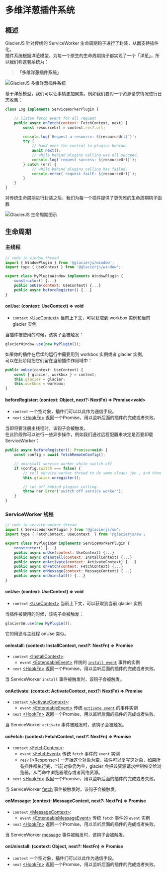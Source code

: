 # 多维洋葱插件系统

## 概述

GlacierJS 针对传统的 ServiceWorker 生命周期钩子进行了封装，从而支持插件化。    
插件系统根据洋葱模型，为每一个原生的生命周期钩子都实现了一个「洋葱」，所以我们称这套系统为：    
> **「多维洋葱插件系统」**

![GlacierJS 多维洋葱插件系统](../../../assets/plugin-system.drawio.png)

基于洋葱模型，我们可以让事情更加聚焦，例如我们要对一个资源请求情况进行日志收集：

```javascript
class Log implements ServiceWorkerPlugin {

    // listen fetch event for all request
    public async onFetch(context: FetchContext, next) {
        const resourceUrl = context.res?.url;

        console.log(`Request a resource: ${resourceUrl}`)';
        try {
            // hand over the control to plugins behind.
            await next();
            // while behind plugins calling was all succeed.
            console.log(`request success: ${resourceUrl}`);
        } catch (err) {
            // while behind plugins calling has failed.
            console.error(`request failE: ${resourceUrl}`);
        }
    }
}
```

对传统生命周期进行封装之后，我们为每一个插件提供了更优雅的生命周期钩子函数

![GlacierJS 生命周期图示](../../assets/lifecycle.drawio.png)

## 生命周期

### 主线程

```javascript
// code in window thread
import { WindowPlugin } from '@glacierjs/window';
import type { UseContext } from '@glacierjs/window';

export class MyPluginWindow implements WindowPlugin {
    constructor() {...}
    public onUse(context: UseContext) {...}
    public async beforeRegister() {...}
}
```

#### onUse: (context: UseContext) => void

* `context` [\<UseContext\>](https://jerryc8080.github.io/GlacierJS/api/modules/window_src.html#UseContext) 当前上下文，可以获取到 workbox 实例和当前 glacier 实例

当插件被使用的时候，该钩子会被触发：
```javascript
glacierWindow.use(new MyPlugin());
```

如果你的插件在后续的运行中需要用到 workbox 实例或者 glacier 实例，    
可以在此阶段把它们留在当前插件作用域中：
```javascript
public onUse(context: UseContext) {
    const { glacier, workbox } = context;
    this.glacier = glacier;
    this.workbox = workbox;
}
```

#### beforeRegister: (context: Object, next?: NextFn) => Promise\<void\>

* `context` 一个空对象，插件们可以以此作为通信手段。
* `next` [\<HookFn\>](https://jerryc8080.github.io/GlacierJS/api/modules/core_src.html#NextFn) 返回一个Promise，用以监听后面的插件的完成或者失败。

当即将要注册主线程时，该钩子会被触发。    
在此阶段你可以进行一些异步操作，例如我们通过远程配置来决定是否要卸载 ServiceWorker：
```javascript
public async beforeRegister(): Promise<void> {
    const config = await fetchRemoteConfig();

    // uninstall service worker while switch off
    if (config.switch === false) {
        // tell service worker thread to do some cleans job , and then uninstall it.
        this.glacier.unregister();

        // cut off behind plugins calling.
        throw ner Error('switch off service worker');
    }
}
```

### ServiceWorker 线程

```javascript
// code in service worker thread
import { ServiceWorkerPlugin } from '@glacierjs/sw';
import type { FetchContext, UseContext  } from '@glacierjs/sw';

export class MyPluginSW implements ServiceWorkerPlugin {
    constructor() {...}
    public async onUse(context: UseContext) {...}
    public async onInstall(context: InstallContext) {...}
    public async onActivate(context: ActivateContext) {...}
    public async onFetch(context: FetchContext) {...}
    public async onMessage(context: MessageContext) {...}
    public async onUninstall() {...}
}
```

#### onUse: (context: UseContext) => void

* `context` [\<UseContext\>](https://jerryc8080.github.io/GlacierJS/api/interfaces/sw_src.UseContext.html) 当前上下文，可以获取到当前 glacier 实例

当插件被使用的时候，该钩子会被触发：
```javascript
glacierSW.use(new MyPlugin());
```

它的用途与主线程 onUse 类似。


#### onInstall: (context: InstallContext, next?: NextFn) => Promise<void>

* `context` [\<InstallContext\>](https://jerryc8080.github.io/GlacierJS/api/interfaces/sw_src.InstallContext.html):
    * `event` [\<ExtendableEvent\>](https://developer.mozilla.org/en-US/docs/Web/API/ExtendableEvent) 传统的 [`install event`](https://developer.mozilla.org/en-US/docs/Web/API/ServiceWorkerGlobalScope/install_event) 事件的实例
* `next` [\<HookFn\>](https://jerryc8080.github.io/GlacierJS/api/modules/core_src.html#NextFn) 返回一个Promise，用以监听后面的插件的完成或者失败。

当 ServiceWorker `install` 事件被触发时，该钩子会被触发。

#### onActivate: (context: ActivateContext, next?: NextFn) => Promise<void>

* `context` [\<ActivateContext\>](https://jerryc8080.github.io/GlacierJS/api/interfaces/sw_src.ActivateContext.html):
    * `event` [\<ExtendableEvent\>](https://developer.mozilla.org/en-US/docs/Web/API/ExtendableEvent) 传统 [`activate event`](https://developer.mozilla.org/en-US/docs/Web/API/ServiceWorkerGlobalScope/activate_event) 的事件实例
* `next` [\<HookFn\>](https://jerryc8080.github.io/GlacierJS/api/modules/core_src.html#NextFn) 返回一个Promise，用以监听后面的插件的完成或者失败。

当 ServiceWorker `activate` 事件被触发时，该钩子会被触发。

#### onFetch: (context: FetchContext, next?: NextFn) => Promise<void>

* `context` [\<FetchContext\>](https://jerryc8080.github.io/GlacierJS/api/interfaces/sw_src.FetchContext.html):
    * `event` [\<FetchEvent\>](https://developer.mozilla.org/en-US/docs/Web/API/FetchEvent) 传统 `fetch` 事件的 `event` 实例
    * `res?` [\<Response\>] 一开始这个对象为空，插件可以复写这对象，如果所有插件都执行完，当前对象仍为空，glacier 会把该资源请求控制权交给浏览器。从而命中浏览器缓存或者网络资源。
* `next` [\<HookFn\>](https://jerryc8080.github.io/GlacierJS/api/modules/core_src.html#NextFn) 返回一个Promise，用以监听后面的插件的完成或者失败。

当 ServiceWorker [fetch](https://developer.mozilla.org/en-US/docs/Web/API/ServiceWorkerGlobalScope/onfetch) 事件被触发时，该钩子会被触发。

#### onMessage: (context: MessageContext, next?: NextFn) => Promise<void>

* `context` [\<MessageContext\>](https://jerryc8080.github.io/GlacierJS/api/interfaces/sw_src.MessageContext.html):
    * `event` [\<ExtendableMessageEvent\>](https://developer.mozilla.org/en-US/docs/Web/API/ExtendableMessageEvent) 传统 `fetch` 事件的 `event` 实例
* `next` [\<HookFn\>](https://jerryc8080.github.io/GlacierJS/api/modules/core_src.html#NextFn) 返回一个Promise，用以监听后面的插件的完成或者失败。

当 ServiceWorker [message](https://developer.mozilla.org/en-US/docs/Web/API/ServiceWorkerGlobalScope/onmessage) 事件被触发时，该钩子会被触发。


#### onUninstall: (context: Object, next?: NextFn) => Promise<void>

* `context` 一个空对象，插件们可以以此作为通信手段。
* `next` [\<HookFn\>](https://jerryc8080.github.io/GlacierJS/api/modules/core_src.html#NextFn) 返回一个Promise，用以监听后面的插件的完成或者失败。